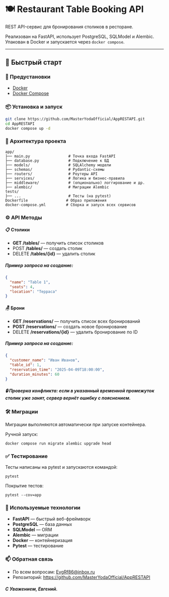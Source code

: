 # 🍽️ Restaurant Table Booking API

REST API-сервис для бронирования столиков в ресторане. 

Реализован на FastAPI, использует PostgreSQL, SQLModel и Alembic. Упакован в Docker и запускается через `docker compose`.

---

## 🚀 Быстрый старт

### 🔧 Предустановки

- [Docker](https://www.docker.com/)
- [Docker Compose](https://docs.docker.com/compose/)

### 📦 Установка и запуск

```bash
git clone https://github.com/MasterYodaOfficial/AppRESTAPI.git
cd AppRESTAPI
docker compose up -d
```

### 🧩 Архитектура проекта
```commandline
app/
├── main.py                 # Точка входа FastAPI
├── database.py             # Подключение к БД
├── models/                 # SQLAlchemy модели
├── schemas/                # Pydantic-схемы
├── routers/                # Роутеры API
├── services/               # Логика и бизнес-правила
├── middleware/             # (опционально) логгирование и др.
├── alembic/                # Миграции Alembic
tests/
├── ...                     # Тесты (на pytest)
Dockerfile                 # Образ приложения
docker-compose.yml         # Сборка и запуск всех сервисов

```
### ⚙️ API Методы
#### 📋 Столики
* **GET /tables/** — получить список столиков
* POST **/tables/** — создать столик
* DELETE **/tables/{id}** — удалить столик

##### Пример запроса на создание:
```json
{
  "name": "Table 1",
  "seats": 4,
  "location": "Терраса"
}
```
#### 🪑 Брони
* **GET /reservations/** — получить список всех бронирований
* **POST /reservations/** — создать новое бронирование
* DELETE **/reservations/{id}** — удалить бронирование по ID

##### Пример запроса на создание:
```json
{
  "customer_name": "Иван Иванов",
  "table_id": 1,
  "reservation_time": "2025-04-09T18:00:00",
  "duration_minutes": 60
}
```
##### 🔒 Проверка конфликта: если в указанный временной промежуток столик уже занят, сервер вернёт ошибку с пояснением.

### 🛠️ Миграции
Миграции выполняются автоматически при запуске контейнера.

Ручной запуск:
```commandline
docker compose run migrate alembic upgrade head
```

### ✅ Тестирование
Тесты написаны на pytest и запускаются командой:
```commandline
pytest
```
Покрытие тестов:
```commandline
pytest --cov=app
```

### 🧠 Используемые технологии

*  **FastAPI** — быстрый веб-фреймворк  
*  **PostgreSQL** — база данных  
*  **SQLModel** — ORM  
*  **Alembic** — миграции  
*  **Docker** — контейнеризация  
*  **Pytest** — тестирование  

### 📫 Обратная связь
* По всем вопросам: EvgRf86@inbox.ru
* Репозиторий: https://github.com/MasterYodaOfficial/AppRESTAPI

##### С Уважением, Евгений.
